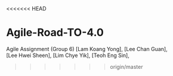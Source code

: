 <<<<<<< HEAD
# Agile-Road-TO-4.0
Agile Assignment
(Group 6)
[Lam Koang Yong], 
[Lee Chan Guan],  
[Lee Hwei Sheen], 
[Lim Chye Yik], 
[Teoh Eng Sin], 
>>>>>>> origin/master

